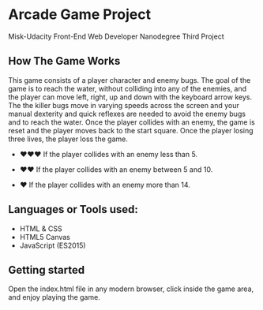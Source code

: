 # Arcade Game Project
Misk-Udacity Front-End Web Developer Nanodegree Third Project
## How The Game Works
This game consists of a player character and enemy bugs. The goal of the game is to reach the water, without colliding into any of the enemies, and the player can move left, right, up and down with the keyboard arrow keys. The the killer bugs move in varying speeds across the screen and your manual dexterity and quick reflexes are needed to avoid the enemy bugs and to reach the water. Once the player collides with an enemy, the game is reset and the player moves back to the start square. Once the player losing three lives, the player loss the game.

* :heart::heart::heart: If the player collides with an enemy less than 5.

* :heart::heart: If the player collides with an enemy between 5 and 10.

* :heart: If the player collides with an enemy more than 14.


## Languages or Tools used:
* HTML & CSS
* HTML5 Canvas
* JavaScript (ES2015)
## Getting started
Open the index.html file in any modern browser, click inside the game area, and enjoy playing the game.


